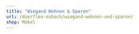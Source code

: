 ```yaml
---
title: "Wiegand Wohnen & Sparen"
url: /doerfles-esbach/wiegand-wohnen-und-sparen/
shop: Möbel
---
```

